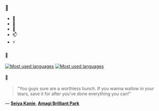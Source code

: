 ### 👋

- 🔭
- 🌱
- 💬
- 📫
- ⚡

#### 🧏

[![Most used languages](https://github-readme-stats-aynah.vercel.app/api/top-langs/?username=aynh&theme=solarized-dark&langs_count=6&layout=compact&hide_title=true)](https://github.com/anuraghazra/github-readme-stats#gh-dark-mode-only)
[![Most used languages](https://github-readme-stats-aynah.vercel.app/api/top-langs/?username=aynh&theme=solarized-light&langs_count=6&layout=compact&hide_title=true)](https://github.com/anuraghazra/github-readme-stats#gh-light-mode-only)

#### 💬

> "You guys sure are a worthless bunch. If you wanna wallow in your tears, save it for after you've done everything you can!"

&mdash; [**Seiya Kanie**](https://myanimelist.net/character.php?q=Seiya%20Kanie&cat=character), [**Amagi Brilliant Park**](https://myanimelist.net/search/all?q=Amagi%20Brilliant%20Park&cat=all)
